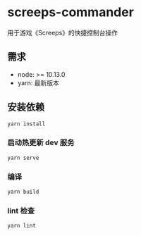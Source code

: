 # screeps-commander

用于游戏《Screeps》的快捷控制台操作

## 需求

- node: >= 10.13.0
- yarn: 最新版本

## 安装依赖
```
yarn install
```

### 启动热更新 dev 服务
```
yarn serve
```

### 编译
```
yarn build
```

### lint 检查
```
yarn lint
```

